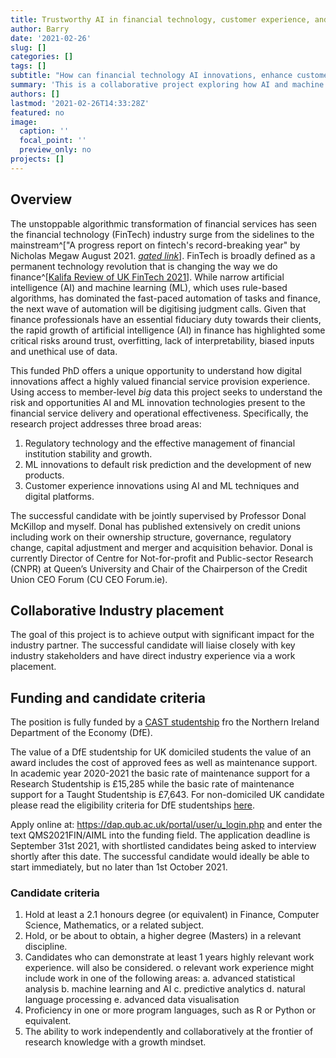 ```yaml
---
title: Trustworthy AI in financial technology, customer experience, and operational performance
author: Barry
date: '2021-02-26'
slug: []
categories: []
tags: []
subtitle: "How can financial technology AI innovations, enhance customer experience and trust while improving operational performance"
summary: 'This is a collaborative project exploring how AI and machine learning impacts the credit unions.  The project is fully-funded by a Northern Ireland DfE CAST studentship, worth approximately £28,000 per annum gross.'
authors: []
lastmod: '2021-02-26T14:33:28Z'
featured: no
image:
  caption: ''
  focal_point: ''
  preview_only: no
projects: []
---
```



## Overview

The unstoppable algorithmic transformation of financial services has seen the financial technology (FinTech) industry surge from the sidelines to the mainstream^["A progress report on fintech's record-breaking year" by Nicholas Megaw August 2021. [*gated link*](https://www.ft.com/content/89ea3d5d-cd29-46ec-88f1-67729b09a7c2?shareType=nongift)]. FinTech is broadly defined as a permanent technology revolution that is changing the way we do finance^[[Kalifa Review of UK FinTech 2021](https://www.gov.uk/government/publications/the-kalifa-review-of-uk-fintech)].  While narrow artificial intelligence (AI) and machine learning (ML), which uses rule-based algorithms, has dominated the fast-paced automation of tasks and finance, the next wave of automation will be digitising judgment calls.  Given that finance professionals have an essential fiduciary duty towards their clients, the rapid growth of artificial intelligence (AI) in finance has highlighted some critical risks around trust, overfitting, lack of interpretability, biased inputs and unethical use of data.

This funded PhD offers a unique opportunity to understand how digital innovations affect a highly valued financial service provision experience. Using access to member-level *big* data this project seeks to understand the risk and opportunities AI and ML innovation technologies present to the financial service delivery and operational effectiveness. Specifically, the research project addresses three broad areas:
1.	Regulatory technology and the effective management of financial institution stability and growth.
2.	ML innovations to default risk prediction and the development of new products.
3.	Customer experience innovations using AI and ML techniques and digital platforms.

The successful candidate with be jointly supervised by Professor Donal McKillop and myself. Donal has published extensively on credit unions including work on their ownership structure, governance, regulatory change, capital adjustment and merger and acquisition behavior. Donal is currently Director of Centre for Not-for-profit and Public-sector Research (CNPR) at Queen’s University and Chair of the Chairperson of the Credit Union CEO Forum (CU CEO Forum.ie).

## Collaborative Industry placement
The goal of this project is to achieve output with significant impact for the industry partner. The successful candidate will liaise closely with key industry stakeholders and have direct industry experience via a work placement.


## Funding and candidate criteria
The position is fully funded by a [CAST studentship](https://www.nidirect.gov.uk/articles/co-operative-awards-science-and-technology) fro the Northern Ireland Department of the Economy (DfE).

The value of a DfE studentship for UK domiciled students the value of an award includes the cost of approved fees as well as maintenance support. In academic year 2020-2021 the basic rate of maintenance support for a Research Studentship is £15,285 while the basic rate of maintenance support for a Taught Studentship is  £7,643. For non-domiciled UK candidate please read the eligibility criteria for  DfE studentships [here](https://www.nidirect.gov.uk/articles/department-economy-studentships).

Apply online at: https://dap.qub.ac.uk/portal/user/u_login.php and enter the text QMS2021FIN/AIML into the funding field.  The application deadline is September 31st 2021, with shortlisted candidates being asked to interview shortly after this date.  The successful candidate would ideally be able to start immediately, but no later than 1st October 2021.

### Candidate criteria
1.	Hold at least a 2.1 honours degree (or equivalent) in Finance, Computer Science, Mathematics, or a related subject.
2.	Hold, or be about to obtain, a higher degree (Masters) in a relevant discipline.
3.	Candidates who can demonstrate at least 1 years highly relevant work experience. will also be considered.
o	relevant work experience might include work in one of the following areas:
a.	advanced statistical analysis
b.	machine learning and AI
c.	predictive analytics
d.	natural language processing
e.	advanced data visualisation
4.	Proficiency in one or more program languages, such as R or Python or equivalent.
5.	The ability to work independently and collaboratively at the frontier of research knowledge with a growth mindset.

